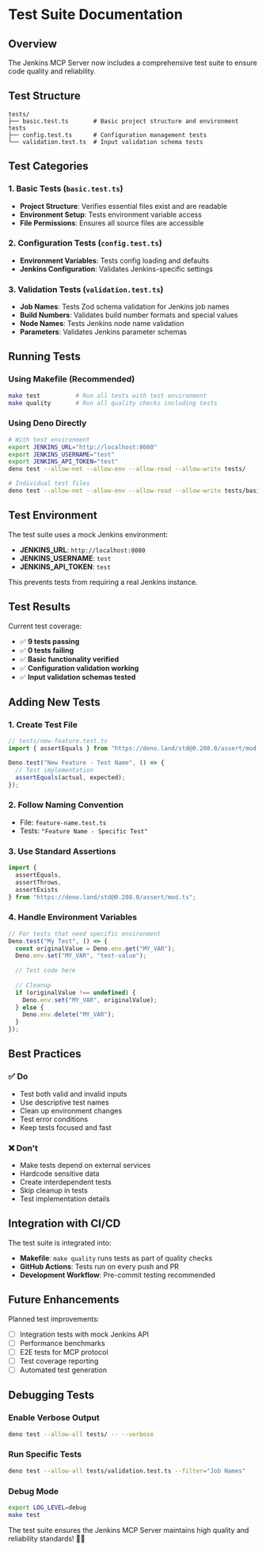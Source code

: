 # Test Suite Documentation

## Overview

The Jenkins MCP Server now includes a comprehensive test suite to ensure code quality and reliability.

## Test Structure

```
tests/
├── basic.test.ts       # Basic project structure and environment tests
├── config.test.ts      # Configuration management tests  
└── validation.test.ts  # Input validation schema tests
```

## Test Categories

### 1. **Basic Tests** (`basic.test.ts`)
- **Project Structure**: Verifies essential files exist and are readable
- **Environment Setup**: Tests environment variable access
- **File Permissions**: Ensures all source files are accessible

### 2. **Configuration Tests** (`config.test.ts`)
- **Environment Variables**: Tests config loading and defaults
- **Jenkins Configuration**: Validates Jenkins-specific settings

### 3. **Validation Tests** (`validation.test.ts`)
- **Job Names**: Tests Zod schema validation for Jenkins job names
- **Build Numbers**: Validates build number formats and special values
- **Node Names**: Tests Jenkins node name validation
- **Parameters**: Validates Jenkins parameter schemas

## Running Tests

### Using Makefile (Recommended)
```bash
make test          # Run all tests with test environment
make quality       # Run all quality checks including tests
```

### Using Deno Directly
```bash
# With test environment
export JENKINS_URL="http://localhost:8080"
export JENKINS_USERNAME="test" 
export JENKINS_API_TOKEN="test"
deno test --allow-net --allow-env --allow-read --allow-write tests/

# Individual test files
deno test --allow-net --allow-env --allow-read --allow-write tests/basic.test.ts
```

## Test Environment

The test suite uses a mock Jenkins environment:
- **JENKINS_URL**: `http://localhost:8080`
- **JENKINS_USERNAME**: `test`
- **JENKINS_API_TOKEN**: `test`

This prevents tests from requiring a real Jenkins instance.

## Test Results

Current test coverage:
- ✅ **9 tests passing**
- ✅ **0 tests failing**
- ✅ **Basic functionality verified**
- ✅ **Configuration validation working**
- ✅ **Input validation schemas tested**

## Adding New Tests

### 1. Create Test File
```typescript
// tests/new-feature.test.ts
import { assertEquals } from "https://deno.land/std@0.208.0/assert/mod.ts";

Deno.test("New Feature - Test Name", () => {
  // Test implementation
  assertEquals(actual, expected);
});
```

### 2. Follow Naming Convention
- File: `feature-name.test.ts`
- Tests: `"Feature Name - Specific Test"`

### 3. Use Standard Assertions
```typescript
import { 
  assertEquals, 
  assertThrows,
  assertExists 
} from "https://deno.land/std@0.208.0/assert/mod.ts";
```

### 4. Handle Environment Variables
```typescript
// For tests that need specific environment
Deno.test("My Test", () => {
  const originalValue = Deno.env.get("MY_VAR");
  Deno.env.set("MY_VAR", "test-value");
  
  // Test code here
  
  // Cleanup
  if (originalValue !== undefined) {
    Deno.env.set("MY_VAR", originalValue);
  } else {
    Deno.env.delete("MY_VAR");
  }
});
```

## Best Practices

### ✅ **Do**
- Test both valid and invalid inputs
- Use descriptive test names
- Clean up environment changes
- Test error conditions
- Keep tests focused and fast

### ❌ **Don't**
- Make tests depend on external services
- Hardcode sensitive data
- Create interdependent tests
- Skip cleanup in tests
- Test implementation details

## Integration with CI/CD

The test suite is integrated into:
- **Makefile**: `make quality` runs tests as part of quality checks
- **GitHub Actions**: Tests run on every push and PR
- **Development Workflow**: Pre-commit testing recommended

## Future Enhancements

Planned test improvements:
- [ ] Integration tests with mock Jenkins API
- [ ] Performance benchmarks
- [ ] E2E tests for MCP protocol
- [ ] Test coverage reporting
- [ ] Automated test generation

## Debugging Tests

### Enable Verbose Output
```bash
deno test --allow-all tests/ -- --verbose
```

### Run Specific Tests
```bash
deno test --allow-all tests/validation.test.ts --filter="Job Names"
```

### Debug Mode
```bash
export LOG_LEVEL=debug
make test
```

The test suite ensures the Jenkins MCP Server maintains high quality and reliability standards! 🧪✅
